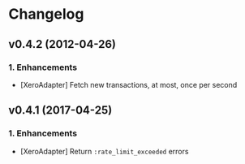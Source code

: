 # Changelog

## v0.4.2 (2012-04-26)

### 1. Enhancements

  * [XeroAdapter] Fetch new transactions, at most, once per second

## v0.4.1 (2017-04-25)

### 1. Enhancements

  * [XeroAdapter] Return `:rate_limit_exceeded` errors
